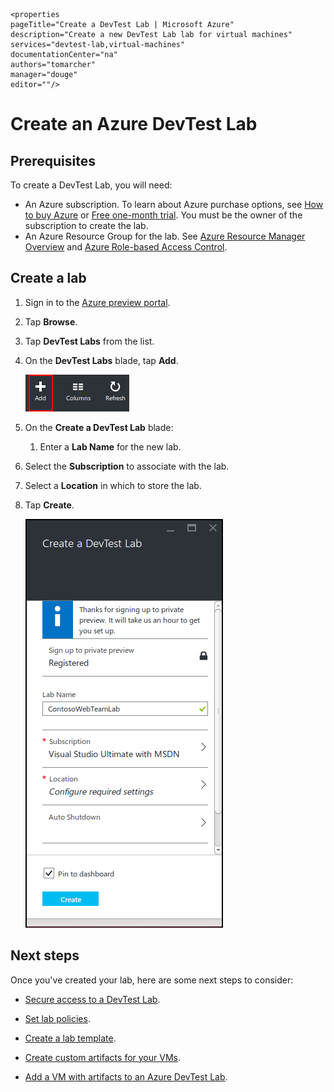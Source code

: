     <properties
    pageTitle="Create a DevTest Lab | Microsoft Azure"
    description="Create a new DevTest Lab lab for virtual machines"
    services="devtest-lab,virtual-machines"
    documentationCenter="na"
    authors="tomarcher"
    manager="douge"
    editor=""/>

<tags
    ms.service="devtest-lab"
    ms.workload="na"
    ms.tgt_pltfrm="na"
    ms.devlang="na"
    ms.topic="get-started-article"
    ms.date="11/01/2015"
    ms.author="tarcher"/>

# Create an Azure DevTest Lab
## Prerequisites
To create a DevTest Lab, you will need:

* An Azure subscription. To learn about Azure purchase options, see [How to buy Azure](https://azure.microsoft.com/pricing/purchase-options/) or [Free one-month trial](https://azure.microsoft.com/pricing/free-trial/). You must be the owner of the subscription to create the lab.
* An Azure Resource Group for the lab. See [Azure Resource Manager Overview](resource-group-overview.md) and [Azure Role-based Access Control](../active-directory/role-based-access-control-configure.md).

## Create a lab
1. Sign in to the [Azure preview portal](https://portal.azure.com).

2. Tap **Browse**.

3. Tap **DevTest Labs** from the list.

4. On the **DevTest Labs** blade, tap **Add**.

    ![Add a DevTest Lab](./media/devtest-lab-create-lab/add-lab-button.png)

5. On the **Create a DevTest Lab** blade:

   1. Enter a **Lab Name** for the new lab.
2. Select the **Subscription** to associate with the lab.
3. Select a **Location** in which to store the lab.
4. Tap **Create**.

   ![Create a DevTest Lab blade](./media/devtest-lab-create-lab/create-devtestlab-blade.png)



## Next steps
Once you've created your lab, here are some next steps to consider:

* [Secure access to a DevTest Lab](devtest-lab-add-devtest-user.md).

* [Set lab policies](devtest-lab-set-lab-policy.md).

* [Create a lab template](devtest-lab-create-template.md).

* [Create custom artifacts for your VMs](devtest-lab-artifact-author.md).

* [Add a VM with artifacts to an Azure DevTest Lab](devtest-lab-add-vm-with-artifacts.md).


